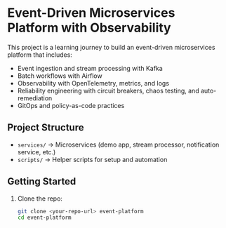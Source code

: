 # Event-Driven Microservices Platform with Observability

This project is a learning journey to build an event-driven microservices platform that includes:

- Event ingestion and stream processing with Kafka
- Batch workflows with Airflow
- Observability with OpenTelemetry, metrics, and logs
- Reliability engineering with circuit breakers, chaos testing, and auto-remediation
- GitOps and policy-as-code practices

## Project Structure
- `services/` → Microservices (demo app, stream processor, notification service, etc.)
- `scripts/` → Helper scripts for setup and automation

## Getting Started
1. Clone the repo:
   ```bash
   git clone <your-repo-url> event-platform
   cd event-platform
